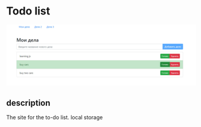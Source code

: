# Todo list

![screenshot site](img/screenshot-todo.jpg)

## description
The site for the to-do list. local storage
